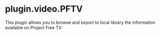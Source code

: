 # plugin.video.PFTV
This plugin allows you to browse and export to local library the information available on Project Free TV.

